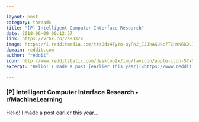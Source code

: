 ```yaml
---

layout: post
category: threads
title: "[P] Intelligent Computer Interface Research"
date: 2018-06-09 00:12:57
link: https://vrhk.co/2sRJXZv
image: https://i.redditmedia.com/tts0ds4TyYo-uyFK2_EJJnAXUkc7TCHYK6KQL1qawh0.jpg?w=320&s=bccc170ea1b9eaa221214e20da29037f
domain: reddit.com
author: "reddit"
icon: http://www.redditstatic.com/desktop2x/img/favicon/apple-icon-57x57.png
excerpt: "Hello! I made a post [earlier this year](<https://www.reddit.com/r/MachineLearning/comments/85lyjp/p_opportunity_to_assist_with_rl_research/>)..."

---
```


### [P] Intelligent Computer Interface Research • r/MachineLearning

Hello! I made a post [earlier this year](<https://www.reddit.com/r/MachineLearning/comments/85lyjp/p_opportunity_to_assist_with_rl_research/>)...
